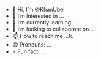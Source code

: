 - 👋 Hi, I’m @KhanUbel
- 👀 I’m interested in ...
- 🌱 I’m currently learning ...
- 💞️ I’m looking to collaborate on ...
- 📫 How to reach me ...k.
- 😄 Pronouns: ...
- ⚡ Fun fact: ...

<!---
KhanUbel/KhanUbel is a ✨ special ✨ repository because its `README.md` (this file) appears on your GitHub profile.
You can click the Preview link to take a look at your changes.
--->

